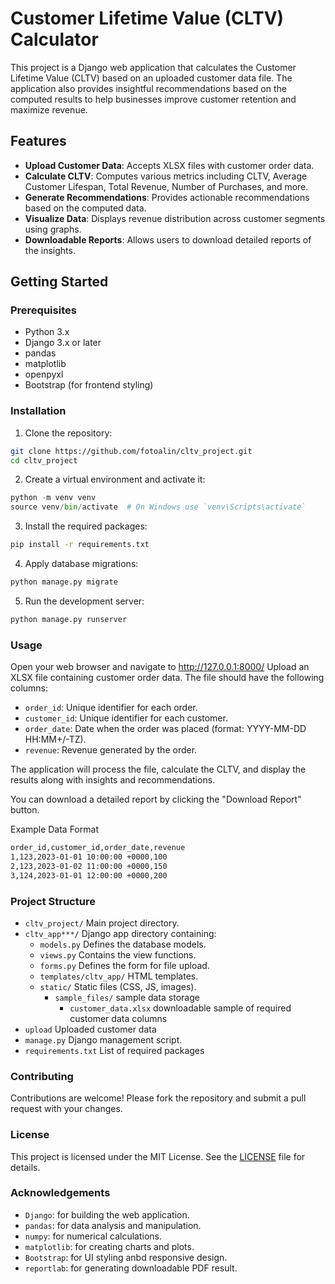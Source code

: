 # Customer Lifetime Value (CLTV) Calculator

This project is a Django web application that calculates the Customer Lifetime Value (CLTV) based on an uploaded customer data file. The application also provides insightful recommendations based on the computed results to help businesses improve customer retention and maximize revenue.

## Features

- **Upload Customer Data**: Accepts XLSX files with customer order data.
- **Calculate CLTV**: Computes various metrics including CLTV, Average Customer Lifespan, Total Revenue, Number of Purchases, and more.
- **Generate Recommendations**: Provides actionable recommendations based on the computed data.
- **Visualize Data**: Displays revenue distribution across customer segments using graphs.
- **Downloadable Reports**: Allows users to download detailed reports of the insights.

## Getting Started

### Prerequisites

- Python 3.x
- Django 3.x or later
- pandas
- matplotlib
- openpyxl
- Bootstrap (for frontend styling)

### Installation

1. Clone the repository:

```sh
git clone https://github.com/fotoalin/cltv_project.git
cd cltv_project
```

2. Create a virtual environment and activate it:

```python
python -m venv venv
source venv/bin/activate  # On Windows use `venv\Scripts\activate`
```

3. Install the required packages:
```sh
pip install -r requirements.txt
```

4. Apply database migrations:
```sh
python manage.py migrate
```

5. Run the development server:
```sh
python manage.py runserver
```

### Usage

Open your web browser and navigate to http://127.0.0.1:8000/
Upload an XLSX file containing customer order data. The file should have the following columns:
- `order_id`: Unique identifier for each order.
- `customer_id`: Unique identifier for each customer.
- `order_date`: Date when the order was placed (format: YYYY-MM-DD HH:MM+/-TZ).
- `revenue`: Revenue generated by the order.

The application will process the file, calculate the CLTV, and display the results along with insights and recommendations.

You can download a detailed report by clicking the "Download Report" button.


Example Data Format
```sh
order_id,customer_id,order_date,revenue
1,123,2023-01-01 10:00:00 +0000,100
2,123,2023-01-02 11:00:00 +0000,150
3,124,2023-01-01 12:00:00 +0000,200
```


### Project Structure

  - `cltv_project/` Main project directory.
   - `cltv_app***/` Django app directory containing:
      - `models.py` Defines the database models.
      - `views.py` Contains the view functions.
      - `forms.py` Defines the form for file upload.
      - `templates/cltv_app/` HTML templates.
      - `static/` Static files (CSS, JS, images).
        - `sample_files/` sample data storage
          - `customer_data.xlsx` downloadable sample of required customer data columns
  - `upload` Uploaded customer data
  - `manage.py` Django management script.
  - `requirements.txt` List of required packages



### Contributing

Contributions are welcome! Please fork the repository and submit a pull request with your changes.

### License

This project is licensed under the MIT License. See the [LICENSE](https://github.com/username/repository/blob/main/LICENSE) file for details.

### Acknowledgements

- `Django`: for building the web application.
- `pandas`: for data analysis and manipulation.
- `numpy`: for numerical calculations.
- `matplotlib`: for creating charts and plots.
- `Bootstrap`: for UI styling anbd responsive design.
- `reportlab`: for generating downloadable PDF result.
